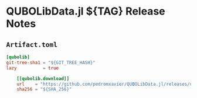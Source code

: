 # QUBOLibData.jl ${TAG} Release Notes

## `Artifact.toml`

```toml
[qubolib]
git-tree-sha1 = "${GIT_TREE_HASH}"
lazy          = true

    [[qubolib.download]]
    url    = "https://github.com/pedromxavier/QUBOLibData.jl/releases/download/${TAG}/qubolib.tar.gz"
    sha256 = "${SHA_256}"
```
